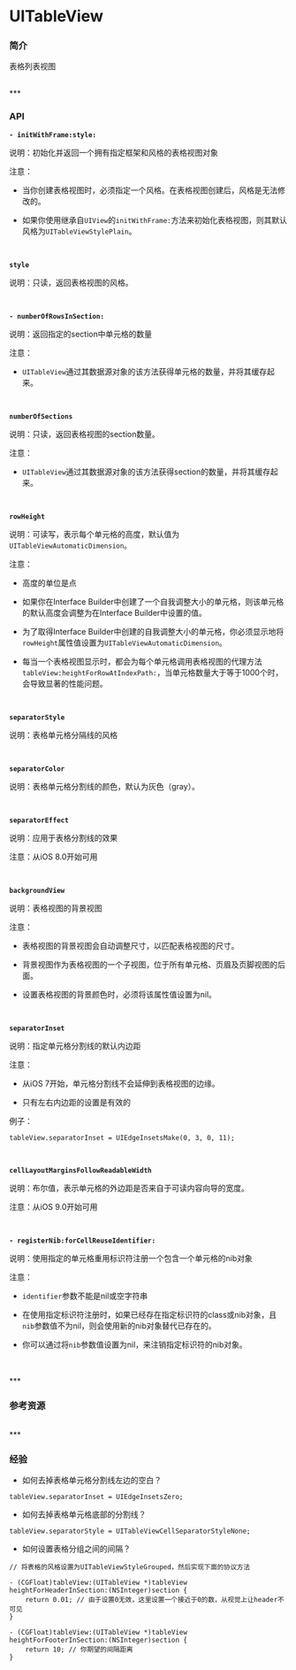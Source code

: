 # UITableView

### 简介

表格列表视图


<br>
***
<br>


### API

**`- initWithFrame:style:`**

说明：初始化并返回一个拥有指定框架和风格的表格视图对象

注意：

* 当你创建表格视图时，必须指定一个风格。在表格视图创建后，风格是无法修改的。

* 如果你使用继承自`UIView`的`initWithFrame:`方法来初始化表格视图，则其默认风格为`UITableViewStylePlain`。

<br>


**`style`**

说明：只读，返回表格视图的风格。

<br>


**`- numberOfRowsInSection:`**

说明：返回指定的section中单元格的数量

注意：

* `UITableView`通过其数据源对象的该方法获得单元格的数量，并将其缓存起来。

<br>


**`numberOfSections`**

说明：只读，返回表格视图的section数量。

注意：

* `UITableView`通过其数据源对象的该方法获得section的数量，并将其缓存起来。

<br>


**`rowHeight`**

说明：可读写，表示每个单元格的高度，默认值为`UITableViewAutomaticDimension`。

注意：

* 高度的单位是点

* 如果你在Interface Builder中创建了一个自我调整大小的单元格，则该单元格的默认高度会调整为在Interface Builder中设置的值。

* 为了取得Interface Builder中创建的自我调整大小的单元格，你必须显示地将`rowHeight`属性值设置为`UITableViewAutomaticDimension`。

* 每当一个表格视图显示时，都会为每个单元格调用表格视图的代理方法`tableView:heightForRowAtIndexPath:`，当单元格数量大于等于1000个时，会导致显著的性能问题。

<br>


**`separatorStyle`**

说明：表格单元格分隔线的风格

<br>


**`separatorColor`**

说明：表格单元格分割线的颜色，默认为灰色（gray）。

<br>


**`separatorEffect`**

说明：应用于表格分割线的效果

注意：从iOS 8.0开始可用

<br>


**`backgroundView`**

说明：表格视图的背景视图

注意：

* 表格视图的背景视图会自动调整尺寸，以匹配表格视图的尺寸。

* 背景视图作为表格视图的一个子视图，位于所有单元格、页眉及页脚视图的后面。

* 设置表格视图的背景颜色时，必须将该属性值设置为nil。

<br>


**`separatorInset`**

说明：指定单元格分割线的默认内边距

注意：

* 从iOS 7开始，单元格分割线不会延伸到表格视图的边缘。

* 只有左右内边距的设置是有效的

例子：

```
tableView.separatorInset = UIEdgeInsetsMake(0, 3, 0, 11);

```
<br>


**`cellLayoutMarginsFollowReadableWidth`**

说明：布尔值，表示单元格的外边距是否来自于可读内容向导的宽度。

注意：从iOS 9.0开始可用

<br>


**`- registerNib:forCellReuseIdentifier:`**

说明：使用指定的单元格重用标识符注册一个包含一个单元格的nib对象

注意：

* `identifier`参数不能是nil或空字符串

* 在使用指定标识符注册时，如果已经存在指定标识符的class或nib对象，且`nib`参数值不为nil，则会使用新的nib对象替代已存在的。

* 你可以通过将`nib`参数值设置为nil，来注销指定标识符的nib对象。

<br>


<br>
***
<br>


### 参考资源

<br>
***
<br>


### 经验

* 如何去掉表格单元格分割线左边的空白？

```
tableView.separatorInset = UIEdgeInsetsZero;
```

* 如何去掉表格单元格底部的分割线？

```
tableView.separatorStyle = UITableViewCellSeparatorStyleNone;
```

* 如何设置表格分组之间的间隔？

```
// 将表格的风格设置为UITableViewStyleGrouped，然后实现下面的协议方法

- (CGFloat)tableView:(UITableView *)tableView heightForHeaderInSection:(NSInteger)section {
    return 0.01; // 由于设置0无效，这里设置一个接近于0的数，从视觉上让header不可见
}

- (CGFloat)tableView:(UITableView *)tableView heightForFooterInSection:(NSInteger)section {
    return 10; // 你期望的间隔距离
}
```
